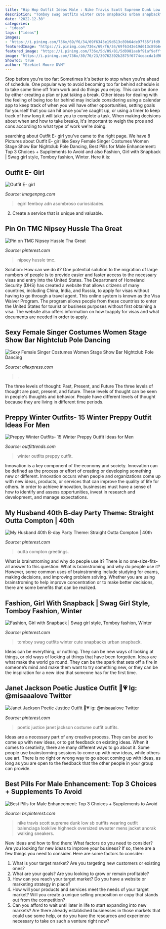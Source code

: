 ```yaml
---
title: "Hip Hop Outfit Ideas Male : Nike Travis Scott Supreme Dunk Low Sb Outfits Wearing Outfit Balenciaga Looklive Highneck Oversized Sweater Mens Jacket Anorak Walking Sneakers"
description: "Tomboy swag outfits winter cute snapbacks urban snapback"
date: "2022-12-30"
categories:
- "ideas"
tags: ["ideas"]
images:
- "https://i.pinimg.com/736x/69/f6/34/69f6343e19d613c89b64de97f35f1fd9.jpg"
featuredImage: "https://i.pinimg.com/736x/69/f6/34/69f6343e19d613c89b64de97f35f1fd9.jpg"
featured_image: "https://i.pinimg.com/736x/5d/09/81/5d0981aebf91af9efff623a35f839fd3.jpg"
image: "https://i.pinimg.com/736x/30/76/23/30762392b2875f6774ceacda1d90514f.jpg"
ShowToc: true
author: "Ezekiel Moore DVM"
---
```



Stop before you're too far: Sometimes it's better to stop when you're ahead of schedule.
One popular way to avoid becoming too far behind schedule is to take some time off from work and do things you enjoy. This can be done by either creating a plan or just taking a break. Other ideas for dealing with the feeling of being too far behind may include considering using a calendar app to keep track of when you will have other opportunities, setting goals for yourself that you can hit once you've caught up, or using a timer to keep track of how long it will take you to complete a task. When making decisions about when and how to take breaks, it's important to weigh the pros and cons according to what type of work we're doing.

	

		
searching about Outfit E- girl you've came to the right page. We have 8 Pictures about Outfit E- girl like Sexy Female Singer Costumes Women Stage Show Bar Nightclub Pole Dancing, Best Pills for Male Enhancement: Top 3 Choices + Supplements to Avoid and also Fashion, Girl with Snapback | Swag girl style, Tomboy fashion, Winter. Here it is:
		
    
## Outfit E- Girl

<img loading=lazy src="https://imagenpng.com/wp-content/uploads/2021/06/e-girl-4.jpg" onerror="this.onerror=null;this.src='https://tse1.mm.bing.net/th?id=OIP._SvnVpBnptqZUQrKYKYWhwHaHa&amp;pid=15.1';" alt="Outfit E- girl">

_Source: imagenpng.com_

>egirl femboy adn asombroso curiosidades. 

	

2. Create a service that is unique and valuable.

    
## Pin On TMC Nipsey Hussle Tha Great

<img loading=lazy src="https://i.pinimg.com/736x/69/f6/34/69f6343e19d613c89b64de97f35f1fd9.jpg" onerror="this.onerror=null;this.src='https://tse2.mm.bing.net/th?id=OIP.-8bW6fzglUniyvcCGac2bQHaLp&amp;pid=15.1';" alt="Pin on TMC Nipsey Hussle Tha Great">

_Source: pinterest.com_

>nipsey hussle tmc. 

	

Solution: How can we do it?
One potential solution to the migration of large numbers of people is to provide easier and faster access to the necessary visas and entry into the United States. The Department of Homeland Security (DHS) has created a website that allows citizens of many countries, including China, India, and Russia, to apply for visas without having to go through a travel agent. This online system is known as the Visa Waiver Program. The program allows people from these countries to enter the United States for tourist or business purposes without first obtaining a visa. The website also offers information on how toapply for visas and what documents are needed in order to apply.

    
## Sexy Female Singer Costumes Women Stage Show Bar Nightclub Pole Dancing

<img loading=lazy src="http://ae01.alicdn.com/kf/H31fe3690153c473d863665348e925a0bu.jpg" onerror="this.onerror=null;this.src='https://tse2.mm.bing.net/th?id=OIP.8GT1HohdTWnDiKNfBx2ACQHaLH&amp;pid=15.1';" alt="Sexy Female Singer Costumes Women Stage Show Bar Nightclub Pole Dancing">

_Source: aliexpress.com_

>. 

	

The three levels of thought: Past, Present, and Future
The three levels of thought are past, present, and future. These levels of thought can be seen in people's thoughts and behavior. People have different levels of thought because they are living in different time periods.

    
## Preppy Winter Outfits- 15 Winter Preppy Outfit Ideas For Men

<img loading=lazy src="https://www.outfittrends.com/wp-content/uploads/2015/10/preppy-winter-outfits-for-men-10.jpg" onerror="this.onerror=null;this.src='https://tse3.mm.bing.net/th?id=OIP.0_gu3nXv-d1InvZFSeeSAwAAAA&amp;pid=15.1';" alt="Preppy Winter Outfits- 15 Winter Preppy Outfit Ideas for Men">

_Source: outfittrends.com_

>winter outfits preppy outfit. 

	

Innovation is a key component of the economy and society. Innovation can be defined as the process or effort of creating or developing something new or different. Innovation occurs when people and organizations come up with new ideas, products, or services that can improve the quality of life for others. In order to achieve innovation, businesses must have a sense of how to identify and assess opportunities, invest in research and development, and manage expectations.

    
## My Husband 40th B-day Party Theme: Straight Outta Compton | 40th

<img loading=lazy src="https://i.pinimg.com/736x/5d/09/81/5d0981aebf91af9efff623a35f839fd3.jpg" onerror="this.onerror=null;this.src='https://tse3.mm.bing.net/th?id=OIP.UU31F5zComVKZU3vu3HpvAHaK8&amp;pid=15.1';" alt="My Husband 40th B-day Party Theme: Straight Outta Compton | 40th">

_Source: pinterest.com_

>outta compton greetings. 

	

What is brainstroming and why do people use it?
There is no one-size-fits-all answer to this question: What is brainstroming and why do people use it? However, some common uses of brainstroming include studying for exams, making decisions, and improving problem solving. Whether you are using brainstroming to help improve concentration or to make better decisions, there are some benefits that can be realized.

    
## Fashion, Girl With Snapback | Swag Girl Style, Tomboy Fashion, Winter

<img loading=lazy src="https://i.pinimg.com/736x/ca/9b/b7/ca9bb70b1993f3ec2da342416d52cdd2--swag-outfits-for-girls-tomboy-outfits.jpg" onerror="this.onerror=null;this.src='https://tse3.mm.bing.net/th?id=OIP.mjyE589JneiLBGMu-vwkbAAAAA&amp;pid=15.1';" alt="Fashion, Girl with Snapback | Swag girl style, Tomboy fashion, Winter">

_Source: pinterest.com_

>tomboy swag outfits winter cute snapbacks urban snapback. 

	

Ideas can be everything, or nothing. They can be new ways of looking at things, or old ways of looking at things that have been forgotten. Ideas are what make the world go round. They can be the spark that sets off a fire in someone’s mind and make them want to try something new, or they can be the inspiration for a new idea that someone has for the first time.

    
## Janet Jackson Poetic Justice Outfit 🏾💗 Ig: @misaaalove Twitter

<img loading=lazy src="https://i.pinimg.com/736x/30/76/23/30762392b2875f6774ceacda1d90514f.jpg" onerror="this.onerror=null;this.src='https://tse2.mm.bing.net/th?id=OIP.S93i9AO_CfGckCxKVOJfeAHaHa&amp;pid=15.1';" alt="Janet Jackson Poetic Justice Outfit 🏾💗 ig: @misaaalove Twitter">

_Source: pinterest.com_

>poetic justice janet jackson costume outfit outfits. 

	

Ideas are a necessary part of any creative process. They can be used to come up with new ideas, or to get feedback on existing ideas. When it comes to creativity, there are many different ways to go about it. Some people use brainstorming sessions to come up with new ideas, while others use art. There is no right or wrong way to go about coming up with ideas, as long as you are open to the feedback that the other people in your group can provide.

    
## Best Pills For Male Enhancement: Top 3 Choices + Supplements To Avoid

<img loading=lazy src="https://i.pinimg.com/736x/bf/a9/37/bfa937918c9f60aaa886a1ee5baa73c6.jpg" onerror="this.onerror=null;this.src='https://tse3.mm.bing.net/th?id=OIP.uiRp_x5ppLE9nk9ntTMlSQHaLH&amp;pid=15.1';" alt="Best Pills for Male Enhancement: Top 3 Choices + Supplements to Avoid">

_Source: br.pinterest.com_

>nike travis scott supreme dunk low sb outfits wearing outfit balenciaga looklive highneck oversized sweater mens jacket anorak walking sneakers. 

	

New ideas and how to find them: What factors do you need to consider?
Are you looking for new ideas to improve your business? If so, there are a few things you need to consider. Here are some factors to consider:
1) What is your target market? Are you targeting new customers or existing ones? 
2) What are your goals? Are you looking to grow or remain profitable? 
3) How can you reach your target market? Do you have a website or marketing strategy in place? 
4) How will your products and services meet the needs of your target market? Will you create a unique selling proposition or copy that stands out from the competition? 
5) Can you afford to wait until later in life to start expanding into new markets? Are there already established businesses in those markets that could use some help, or do you have the resources and experience necessary to take on such a venture right now?

